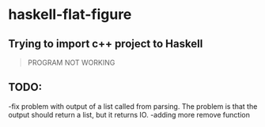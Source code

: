 # haskell-flat-figure

## Trying to import c++ project to Haskell

> PROGRAM NOT WORKING

## TODO:
-fix problem with output of a list called from parsing. The problem is that the output should return a list, but it returns IO.
-adding more remove function